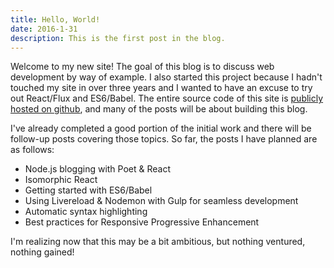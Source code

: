 ```yaml
---
title: Hello, World!
date: 2016-1-31
description: This is the first post in the blog.
---
```


Welcome to my new site! The goal of this blog is to discuss web development by way of example. I also started this project because I hadn't touched my site in over three years and I wanted to have an excuse to try out React/Flux and ES6/Babel. The entire source code of this site is [publicly hosted on github](https://github.com/emuvente/joshuakp.com), and many of the posts will be about building this blog.

I've already completed a good portion of the initial work and there will be follow-up posts covering those topics. So far, the posts I have planned are as follows:

- Node.js blogging with Poet & React
- Isomorphic React
- Getting started with ES6/Babel
- Using Livereload & Nodemon with Gulp for seamless development
- Automatic syntax highlighting
- Best practices for Responsive Progressive Enhancement

I'm realizing now that this may be a bit ambitious, but nothing ventured, nothing gained!
